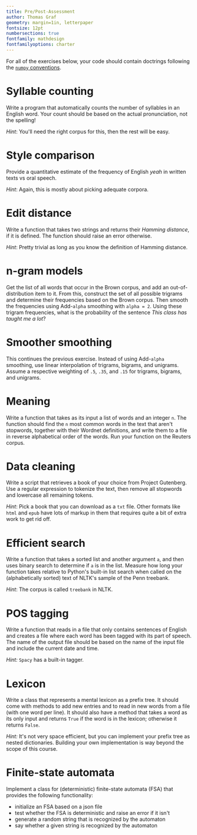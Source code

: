 ```yaml
---
title: Pre/Post-Assessment
author: Thomas Graf
geometry: margin=1in, letterpaper
fontsize: 12pt
numbersections: true
fontfamily: mathdesign
fontfamilyoptions: charter
---
```


For all of the exercises below, your code should contain doctrings following the [`numpy` conventions](https://numpydoc.readthedocs.io/en/latest/format.html).

# Syllable counting

Write a program that automatically counts the number of syllables in an English word.
Your count should be based on the actual pronunciation, not the spelling!

*Hint*:
You'll need the right corpus for this, then the rest will be easy.

# Style comparison

Provide a quantitative estimate of the frequency of English *yeah* in written texts vs oral speech.

*Hint*:
Again, this is mostly about picking adequate corpora.

# Edit distance

Write a function that takes two strings and returns their *Hamming distance*, if it is defined.
The function should raise an error otherwise.

*Hint*:
Pretty trivial as long as you know the definition of Hamming distance.

# n-gram models

Get the list of all words that occur in the Brown corpus, and add an out-of-distribution item to it.
From this, construct the set of all possible trigrams and determine their frequencies based on the Brown corpus.
Then smooth the frequencies using Add-`alpha` smoothing with `alpha = 2`.
Using these trigram frequencies, what is the probability of the sentence *This class has taught me a lot*?

# Smoother smoothing

This continues the previous exercise.
Instead of using Add-`alpha` smoothing, use linear interpolation of trigrams, bigrams, and unigrams.
Assume a respective weighting of `.5`, `.35`, and `.15` for trigrams, bigrams, and unigrams.

# Meaning

Write a function that takes as its input a list of words and an integer `n`.
The function should find the `n` most common words in the text that aren't stopwords, together with their Wordnet definitions, and write them to a file in reverse alphabetical order of the words.
Run your function on the Reuters corpus.

# Data cleaning

Write a script that retrieves a book of your choice from Project Gutenberg.
Use a regular expression to tokenize the text, then remove all stopwords and lowercase all remaining tokens.

*Hint*:
Pick a book that you can download as a `txt` file.
Other formats like `html` and `epub` have lots of markup in them that requires quite a bit of extra work to get rid off.

# Efficient search

Write a function that takes a sorted list and another argument `a`, and then uses binary search to determine if `a` is in the list.
Measure how long your function takes relative to Python's built-in list search when called on the (alphabetically sorted) text of NLTK's sample of the Penn treebank.

*Hint*:
The corpus is called `treebank` in NLTK.

# POS tagging

Write a function that reads in a file that only contains sentences of English and creates a file where each word has been tagged with its part of speech.
The name of the output file should be based on the name of the input file and include the current date and time.

*Hint:*
`Spacy` has a built-in tagger.

# Lexicon

Write a class that represents a mental lexicon as a prefix tree.
It should come with methods to add new entries and to read in new words from a file (with one word per line).
It should also have a method that takes a word as its only input and returns `True` if the word is in the lexicon; otherwise it returns `False`.

*Hint:*
It's not very space efficient, but you can implement your prefix tree as nested dictionaries.
Building your own implementation is way beyond the scope of this course.

# Finite-state automata

Implement a class for (deterministic) finite-state automata (FSA) that provides the following functionality:

- initialize an FSA based on a json file
- test whether the FSA is deterministic and raise an error if it isn't
- generate a random string that is recognized by the automaton
- say whether a given string is recognized by the automaton
